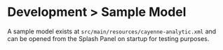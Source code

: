# Development > Sample Model

A sample model exists at `src/main/resources/cayenne-analytic.xml` and can be opened from the Splash Panel on startup for testing purposes.
